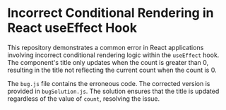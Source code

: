 # Incorrect Conditional Rendering in React useEffect Hook

This repository demonstrates a common error in React applications involving incorrect conditional rendering logic within the `useEffect` hook.  The component's title only updates when the count is greater than 0, resulting in the title not reflecting the current count when the count is 0.

The `bug.js` file contains the erroneous code.  The corrected version is provided in `bugSolution.js`. The solution ensures that the title is updated regardless of the value of `count`, resolving the issue.
